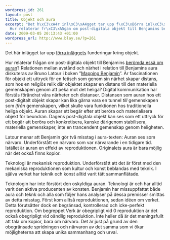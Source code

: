 ```yaml
--- 
wordpress_id: 261
layout: post
title: Objekt och aura
excerpt: "Det h\xC3\xA4r inl\xC3\xA4gget tar upp f\xC3\xB6rra inl\xC3\xA4ggets funderingar kring objekt.\n\n\
  Hur relaterar fr\xC3\xA5gan om post-digitala objekt till Benjamins ber\xC3\xB6mda ess\xC3\xA4 om auran? Relationen mellan avst\xC3\xA5nd och n\xC3\xA4rhet i relation till Benjamins aura diskuteras av Bruno Latour i boken \xE2\x80\x9DMapping Benjamin\xE2\x80\x9D."
date: 2009-03-05 20:13:43 +01:00
wordpress_url: http://www.blay.se/?p=261
---
```

Det här inlägget tar upp <a href="http://www.blay.se/2009/02/28/disney-nazism-och-beroring-i-salzburg/">förra inläggets</a> funderingar kring objekt.

Hur relaterar frågan om post-digitala objekt till Benjamins <a href="http://www.google.se/search?q=konstverket+i+den+tekniska+reproduktionens+tids%C3%A5lder">berömda essä om auran</a>? Relationen mellan avstånd och närhet i relation till Benjamins aura diskuteras av Bruno Latour i boken ”<a href="http://www.google.se/search?q=Mapping+Benjamin">Mapping Benjamin</a>”. Är fascinationen för objekt ett uttryck för en fetisch som genom sin närhet skapar distans, som hos en religiös relik där objektet skapar en distans till den materiella gemenskapen genom att peka mot det heliga? Digital kommunikation har förstås förändrat våra närheter och distanser. Distansen som auran hos ett post-digitalt objekt skapar kan lika gärna vara en tunnel <em>till</em> gemenskapen som <em>ifrån</em> gemenskapen, vilket skulle vara funktionen hos traditionella heliga objekt. Auran skapar ett begär efter att beröra och materialisera objekt för beundran. Dagens post-digitala objekt kan ses som ett uttryck för ett begär att beröra och konkretisera, kanske därigenom stabilisera, materiella gemenskaper, inte en trancendent gemenskap genom heligheten.

Latour menar att Benjamin gör två misstag i aura-texten:
Auran ses som närvaro. Underförstått en närvaro som var närvarande i en tidigare tid. Istället är auran en effekt av reproduktionen. Originalets aura är bara möjlig när det också finns kopior.

Teknologi är mekanisk reproduktion. Underförstått att det är först med den mekaniska reproduktionen som kultur och konst beblandas med teknik. I själva verket har teknik och konst alltid varit tätt sammanflätade.

Teknologin har inte förstört den oskyldiga auran. Teknologi är och har alltid varit den aktiva producenten av konsten. Benjamin har missuppfattat både aura och teknk och alla som följer hans analyser på dessa premisser smittas av detta misstag. Först kom alltså reproduktionen, sedan idéen om verket. Detta förutsätter dock en begränsad, kontrollerad och icke-perfekt reproduktion. Om begreppet Verk är obegripligt vid 0 reproduktion är det också obegripligt vid oändlig reproduktion. Inte heller då är det meningsfullt att tala om kopior, bara om närvaro. Det är just på grund av den obegränsade spridningen och närvaron av det samma som vi ökar möjligheterna att skapa unika sammanhang och urval.
